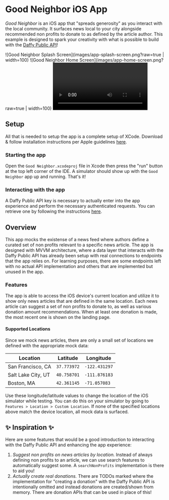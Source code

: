 # Good Neighbor iOS App

*Good Neighbor* is an iOS app that "spreads generosity" as you interact with the local community. It surfaces news local to your city alongside recommended non profits
to donate to as defined by the article author. This example is designed to spark your creativity with what is possible to build with the [Daffy Public API](https://docs.daffy.org/)!

![Good Neighbor Splash Screen](images/app-splash-screen.png?raw=true | width=100)
![Good Neighbor Home Screen](images/app-home-screen.png?raw=true | width=100)
![Good Neighbor Creating Donation Video](images/app-recording.mp4?raw=true)

## Setup
All that is needed to setup the app is a complete setup of XCode. Download & follow installation instructions per Apple guidelines [here](https://developer.apple.com/xcode/).

### Starting the app
Open the `Good Neighbor.xcodeproj` file in Xcode then press the "run" button at the top left corner of the IDE. 
A simulator should show up with the `Good Neighbor` app up and running. That's it!

### Interacting with the app
A Daffy Public API key is necessary to actually enter into the app experience and perform the necessary authenticated requests. 
You can retrieve one by following the instructions [here](https://docs.daffy.org/auth).

## Overview
This app mocks the existense of a news feed where authors define a curated set of non profits relevant to a specific news article. 
The app is designed with MVVM architecture, where a data layer that interacts with the Daffy Public API has already been setup with real connections to endpoints that the app relies on.
For learning purposes, there are some endpoints left with no actual API implementation and others that are implemented but unused in the app.

### Features
The app is able to access the iOS device's current location and utilize it to show only news articles that are defined in the same location. Each news article can suggest a set of non profits to donate to, as well as various donation amount recommendations. When at least one donation is made, the most recent one is shown on the landing page.

#### Supported Locations
Since we mock news articles, there are only a small set of locations we defined with the appropriate mock data:

|Location|Latitude|Longitude|
|---|---|---|
|San Francisco, CA|`37.773972`|`-122.431297`|
|Salt Lake City, UT|`40.758701`|`-111.876183`|
|Boston, MA|`42.361145`|`-71.057083`|

Use these longitude/latitude values to change the location of the iOS simulator while testing. You can do this on your simulator by going to `Features > Location > Custom Location`. 
If none of the specified locations above match the device location, all mock data is surfaced.

## ✨ Inspiration ✨
Here are some features that would be a good introduction to interacting with the Daffy Public API and enhancing the app experience:
1. *Suggest non profits on news articles by location.* Instead of always defining non profits to an article, we can use search features to automatically suggest some. A `searchNonProfits` implementation is there to aid you!
2. *Actually create real donations.* There are TODOs marked where the implementation for "creating a donation" with the Daffy Public API is intentionally omitted and instead donations
are created/shown from memory. There are donation APIs that can be used in place of this!
